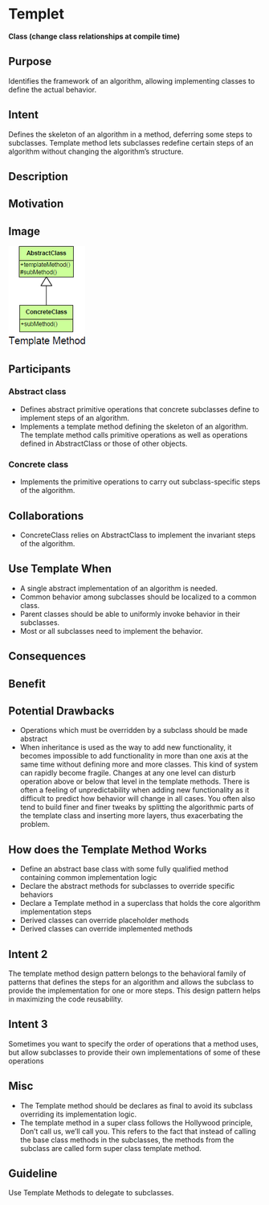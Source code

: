 # Templet #

**Class (change class relationships at compile time)**

## Purpose ##

Identifies the framework of an algorithm, allowing implementing classes to define the actual behavior.

## Intent ##

Defines the skeleton of an algorithm in a method, deferring some steps to subclasses. Template method lets subclasses redefine certain steps of an algorithm without changing the algorithm’s structure.

## Description ##

## Motivation ##

## Image ##

![alt text](./Images/Template-1.md.png "Template Design Pattern")

## Participants ##

### Abstract class ###

+ Defines abstract primitive operations that concrete subclasses define to implement steps of an algorithm.
+ Implements a template method defining the skeleton of an algorithm. The template method calls primitive operations as well as operations defined in AbstractClass or those of other objects.

### Concrete class ###

+ Implements the primitive operations to carry out subclass-specific steps of the algorithm.

## Collaborations ##

+ ConcreteClass relies on AbstractClass to implement the invariant steps of the algorithm.

## Use Template When ##

+ A single abstract implementation of an algorithm is needed.
+ Common behavior among subclasses should be localized to a common class.
+ Parent classes should be able to uniformly invoke behavior in their subclasses.
+ Most or all subclasses need to implement the behavior.

## Consequences ##

## Benefit ##

## Potential Drawbacks ##

+ Operations which must be overridden by a subclass should be made abstract
+ When inheritance is used as the way to add new functionality, it becomes impossible to add functionality in more than one axis at the same time without defining more and more classes.  This kind of system can rapidly become fragile. Changes at any one level can disturb operation above or below that level in the template methods. There is often a feeling of unpredictability when adding new functionality as it difficult to predict how behavior will change in all cases. You often also tend to build finer and finer tweaks by splitting the algorithmic parts of the template class and inserting more layers, thus exacerbating the problem.

## How does the Template Method Works ##

+ Define an abstract base class with some fully qualified method containing common implementation logic
+ Declare the abstract methods for subclasses to override specific behaviors
+ Declare a Template method in a superclass that holds the core algorithm implementation steps
+ Derived classes can override placeholder methods
+ Derived classes can override implemented methods

## Intent 2 ##

The template method design pattern belongs to the behavioral family of patterns that defines the steps for an algorithm and allows the subclass to provide the implementation for one or more steps. This design pattern helps in maximizing the code reusability.

## Intent 3 ##

Sometimes you want to specify the order of operations that a method uses, but allow subclasses to provide their own implementations of some of these operations

## Misc ##

+ The Template method should be declares as final to avoid its subclass overriding its implementation logic.
+ The template method in a super class follows the Hollywood principle, Don’t call us, we’ll call you. This refers to the fact that instead of calling the base class methods in the subclasses, the methods from the subclass are called form super class template method.

## Guideline ##

Use Template Methods to delegate to subclasses.

